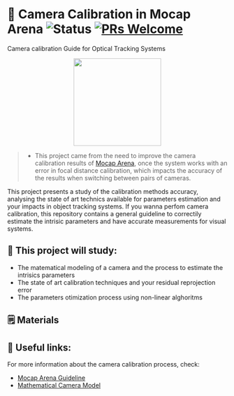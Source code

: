 # 📸 Camera Calibration in Mocap Arena ![Status](https://img.shields.io/static/v1?style=flat&logo=github&label=status&message=active&color=blue) [![PRs Welcome](https://img.shields.io/badge/PRs-welcome-brightgreen.svg)](http://makeapullrequest.com)  
Camera calibration Guide for Optical Tracking Systems

<p align="center">
<img src="https://user-images.githubusercontent.com/48807586/177659981-d0c4ffe2-3738-45ec-886e-c289925b0546.png" height="200" align="center">
</p>

> - This project came from the need to improve the camera calibration results of [Mocap Arena](https://github.com/debOliveira/MoCapRasp), once the system works with an error in focal distance calibration, which impacts the accuracy of the results when switching between pairs of cameras.

This project presents a study of the calibration methods accuracy, analysing the state of art technics available for parameters estimation and your impacts in object tracking systems. If you wanna perfom camera calibration, this repository contains a general guideline to correctily estimate the intrisic parameters and have accurate measurements for visual systems. 

## 📖 This project will study: 

- The matematical modeling of a camera and the process to estimate the intrisics parameters
- The state of art calibration techniques and your residual reprojection error
-  The parameters otimization process using non-linear alghoritms

## 🗒️ Materials

## 🔗 Useful links: 

For more information about the camera calibration process, check: 

- [Mocap Arena Guideline](https://engenhariacommateus.notion.site/Funcionamento-da-Arena-fc169ef74e1e4d0f98e3627c3132c88c)
- [Mathematical Camera Model]()
